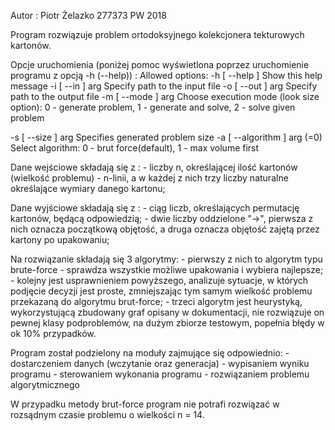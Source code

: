 Autor : Piotr Żelazko 277373 PW 2018

Program rozwiązuje problem ortodoksyjnego kolekcjonera tekturowych kartonów.

Opcje uruchomienia (poniżej pomoc wyświetlona poprzez uruchomienie programu z opcją -h (--help)) :
Allowed options:
  -h [ --help ]               Show this help message
  -i [ --in ] arg             Specify path to the input file
  -o [ --out ] arg            Specify path to the output file
  -m [ --mode ] arg           Choose execution mode (look size option):
                              0 - generate problem,
                              1 - generate and solve,
                              2 - solve given problem
                              
  -s [ --size ] arg           Specifies generated problem size
  -a [ --algorithm ] arg (=0) Select algorithm:
                              0 - brut force(default),
                              1 - max volume first

Dane wejściowe składają się z :
	- liczby n, określającej ilość kartonów (wielkość problemu)
	- n-linii, a w każdej z nich trzy liczby naturalne określające wymiary danego kartonu;

Dane wyjściowe składają się z :
	- ciąg liczb, określających permutację kartonów, będącą odpowiedzią;
	- dwie liczby oddzielone "->", pierwsza z nich oznacza początkową objętość,
	  a druga oznacza objętość zajętą przez kartony po upakowaniu;

Na rozwiązanie składają się 3 algorytmy:
	- pierwszy z nich to algorytm typu brute-force - sprawdza wszystkie
	  możliwe upakowania i wybiera najlepsze;
	- kolejny jest usprawnieniem powyższego, analizuje sytuacje,
	  w których podjęcie decyzji jest proste, zmniejszając tym 
	  samym wielkość problemu przekazaną do algorytmu brut-force;
	- trzeci algorytm jest heurystyką, wykorzystującą zbudowany 
	  graf opisany w dokumentacji, nie rozwiązuje on pewnej klasy podproblemów,
	  na dużym zbiorze testowym, popełnia błędy w ok 10% przypadków.

Program został podzielony na moduły zajmujące się odpowiednio:
	- dostarczeniem danych (wczytanie oraz generacja)
	- wypisaniem wyniku programu
	- sterowaniem wykonania programu
	- rozwiązaniem problemu algorytmicznego

W przypadku metody brut-force program nie potrafi rozwiązać w rozsądnym czasie problemu o wielkości n = 14.
